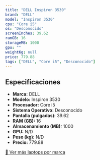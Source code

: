 ```yaml
---
title: "DELL Inspiron 3530"
brand: "DELL"
model: "Inspiron 3530"
cpu: "Core i5"
os: "Desconocido"
screenInches: 39.62
ramGB: 16
storageMB: 1000
gpu: ""
weightKg: null
price: 779.88
tags: ["DELL", "Core i5", "Desconocido"]
---
```

## Especificaciones

- **Marca:** DELL
- **Modelo:** Inspiron 3530
- **Procesador:** Core i5
- **Sistema Operativo:** Desconocido
- **Pantalla (pulgadas):** 39.62
- **RAM (GB):** 16
- **Almacenamiento (MB):** 1000
- **GPU:** N/D
- **Peso (kg):** N/D
- **Precio:** 779.88

[:rocket: Ver más laptops por marca](/brand/dell)
